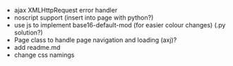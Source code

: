 * ajax XMLHttpRequest error handler
* noscript support (insert into page with python?)
* use js to implement base16-default-mod (for easier colour changes) (.py solution?)
* Page class to handle page navigation and loading (axj)?
* add readme.md
* change css namings
